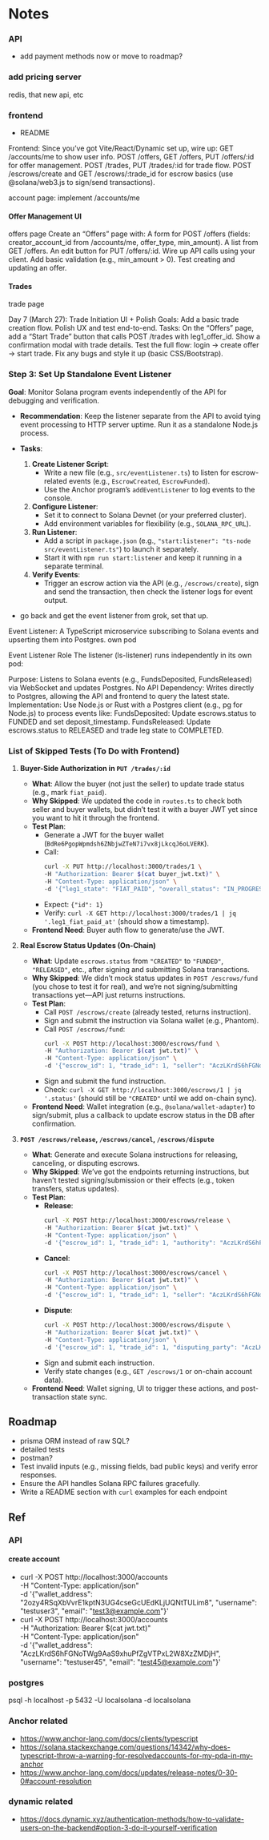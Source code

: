 # Notes

### API
- add payment methods now or move to roadmap?

### add pricing server

redis, that new api, etc

### frontend

- README

Frontend: Since you’ve got Vite/React/Dynamic set up, wire up:
GET /accounts/me to show user info.
POST /offers, GET /offers, PUT /offers/:id for offer management.
POST /trades, PUT /trades/:id for trade flow.
POST /escrows/create and GET /escrows/:trade_id for escrow basics (use @solana/web3.js to sign/send transactions).

account page: implement /accounts/me

#### Offer Management UI
offers page
Create an “Offers” page with:
A form for POST /offers (fields: creator_account_id from /accounts/me, offer_type, min_amount).
A list from GET /offers.
An edit button for PUT /offers/:id.
Wire up API calls using your client.
Add basic validation (e.g., min_amount > 0).
Test creating and updating an offer.


#### Trades
trade page

Day 7 (March 27): Trade Initiation UI + Polish
Goals:
Add a basic trade creation flow.
Polish UX and test end-to-end.
Tasks:
On the “Offers” page, add a “Start Trade” button that calls POST /trades with leg1_offer_id.
Show a confirmation modal with trade details.
Test the full flow: login → create offer → start trade.
Fix any bugs and style it up (basic CSS/Bootstrap).


### Step 3: Set Up Standalone Event Listener
**Goal**: Monitor Solana program events independently of the API for debugging and verification.
- **Recommendation**: Keep the listener separate from the API to avoid tying event processing to HTTP server uptime. Run it as a standalone Node.js process.
- **Tasks**:
  1. **Create Listener Script**:
     - Write a new file (e.g., `src/eventListener.ts`) to listen for escrow-related events (e.g., `EscrowCreated`, `EscrowFunded`).
     - Use the Anchor program’s `addEventListener` to log events to the console.
  2. **Configure Listener**:
     - Set it to connect to Solana Devnet (or your preferred cluster).
     - Add environment variables for flexibility (e.g., `SOLANA_RPC_URL`).
  3. **Run Listener**:
     - Add a script in `package.json` (e.g., `"start:listener": "ts-node src/eventListener.ts"`) to launch it separately.
     - Start it with `npm run start:listener` and keep it running in a separate terminal.
  4. **Verify Events**:
     - Trigger an escrow action via the API (e.g., `/escrows/create`), sign and send the transaction, then check the listener logs for event output.


- go back and get the event listener from grok, set that up.



Event Listener: A TypeScript microservice subscribing to Solana events and upserting them into Postgres. own pod

Event Listener Role
The listener (ls-listener) runs independently in its own pod:

Purpose: Listens to Solana events (e.g., FundsDeposited, FundsReleased) via WebSocket and updates Postgres.
No API Dependency: Writes directly to Postgres, allowing the API and frontend to query the latest state.
Implementation: Use Node.js or Rust with a Postgres client (e.g., pg for Node.js) to process events like:
FundsDeposited: Update escrows.status to FUNDED and set deposit_timestamp.
FundsReleased: Update escrows.status to RELEASED and trade leg state to COMPLETED.

### List of Skipped Tests (To Do with Frontend)

1. **Buyer-Side Authorization in `PUT /trades/:id`**
   - **What**: Allow the buyer (not just the seller) to update trade status (e.g., mark `fiat_paid`).
   - **Why Skipped**: We updated the code in `routes.ts` to check both seller and buyer wallets, but didn’t test it with a buyer JWT yet since you want to hit it through the frontend.
   - **Test Plan**:
     - Generate a JWT for the buyer wallet (`BdRe6PgopWpmdsh6ZNbjwZTeN7i7vx8jLkcqJ6oLVERK`).
     - Call:
       ```bash
       curl -X PUT http://localhost:3000/trades/1 \
       -H "Authorization: Bearer $(cat buyer_jwt.txt)" \
       -H "Content-Type: application/json" \
       -d '{"leg1_state": "FIAT_PAID", "overall_status": "IN_PROGRESS", "fiat_paid": true}' | jq '.'
       ```
     - Expect: `{"id": 1}`
     - Verify: `curl -X GET http://localhost:3000/trades/1 | jq '.leg1_fiat_paid_at'` (should show a timestamp).
   - **Frontend Need**: Buyer auth flow to generate/use the JWT.

2. **Real Escrow Status Updates (On-Chain)**
   - **What**: Update `escrows.status` from `"CREATED"` to `"FUNDED"`, `"RELEASED"`, etc., after signing and submitting Solana transactions.
   - **Why Skipped**: We didn’t mock status updates in `POST /escrows/fund` (you chose to test it for real), and we’re not signing/submitting transactions yet—API just returns instructions.
   - **Test Plan**:
     - Call `POST /escrows/create` (already tested, returns instruction).
     - Sign and submit the instruction via Solana wallet (e.g., Phantom).
     - Call `POST /escrows/fund`:
       ```bash
       curl -X POST http://localhost:3000/escrows/fund \
       -H "Authorization: Bearer $(cat jwt.txt)" \
       -H "Content-Type: application/json" \
       -d '{"escrow_id": 1, "trade_id": 1, "seller": "AczLKrdS6hFGNoTWg9AaS9xhuPfZgVTPxL2W8XzZMDjH", "seller_token_account": "ZapTC6N5ohW1NKYH2w9F5LEjg9kaA3Yxe6wWpEREEic", "token_mint": "4zMMC9srt5Ri5X14GAgXhaHii3GnPAEERYPJgZJDncDU", "amount": 100}'
       ```
     - Sign and submit the fund instruction.
     - Check: `curl -X GET http://localhost:3000/escrows/1 | jq '.status'` (should still be `"CREATED"` until we add on-chain sync).
   - **Frontend Need**: Wallet integration (e.g., `@solana/wallet-adapter`) to sign/submit, plus a callback to update escrow status in the DB after confirmation.

3. **`POST /escrows/release`, `/escrows/cancel`, `/escrows/dispute`**
   - **What**: Generate and execute Solana instructions for releasing, canceling, or disputing escrows.
   - **Why Skipped**: We’ve got the endpoints returning instructions, but haven’t tested signing/submission or their effects (e.g., token transfers, status updates).
   - **Test Plan**:
     - **Release**:
       ```bash
       curl -X POST http://localhost:3000/escrows/release \
       -H "Authorization: Bearer $(cat jwt.txt)" \
       -H "Content-Type: application/json" \
       -d '{"escrow_id": 1, "trade_id": 1, "authority": "AczLKrdS6hFGNoTWg9AaS9xhuPfZgVTPxL2W8XzZMDjH", "buyer_token_account": "some_buyer_account", "arbitrator_token_account": "some_arbitrator_account"}'
       ```
     - **Cancel**:
       ```bash
       curl -X POST http://localhost:3000/escrows/cancel \
       -H "Authorization: Bearer $(cat jwt.txt)" \
       -H "Content-Type: application/json" \
       -d '{"escrow_id": 1, "trade_id": 1, "seller": "AczLKrdS6hFGNoTWg9AaS9xhuPfZgVTPxL2W8XzZMDjH", "authority": "AczLKrdS6hFGNoTWg9AaS9xhuPfZgVTPxL2W8XzZMDjH", "seller_token_account": "ZapTC6N5ohW1NKYH2w9F5LEjg9kaA3Yxe6wWpEREEic"}'
       ```
     - **Dispute**:
       ```bash
       curl -X POST http://localhost:3000/escrows/dispute \
       -H "Authorization: Bearer $(cat jwt.txt)" \
       -H "Content-Type: application/json" \
       -d '{"escrow_id": 1, "trade_id": 1, "disputing_party": "AczLKrdS6hFGNoTWg9AaS9xhuPfZgVTPxL2W8XzZMDjH", "disputing_party_token_account": "ZapTC6N5ohW1NKYH2w9F5LEjg9kaA3Yxe6wWpEREEic", "evidence_hash": "some_hash"}'
       ```
     - Sign and submit each instruction.
     - Verify state changes (e.g., `GET /escrows/1` or on-chain account data).
   - **Frontend Need**: Wallet signing, UI to trigger these actions, and post-transaction state sync.


## Roadmap
- prisma ORM instead of raw SQL?
- detailed tests
- postman?
- Test invalid inputs (e.g., missing fields, bad public keys) and verify error responses.
- Ensure the API handles Solana RPC failures gracefully.
- Write a README section with `curl` examples for each endpoint
## Ref
### API
#### create account
- curl -X POST http://localhost:3000/accounts \
-H "Content-Type: application/json" \
-d '{"wallet_address": "2ozy4RSqXbVvrE1kptN3UG4cseGcUEdKLjUQNtTULim8", "username": "testuser3", "email": "test3@example.com"}'
- curl -X POST http://localhost:3000/accounts \
-H "Authorization: Bearer $(cat jwt.txt)" \
-H "Content-Type: application/json" \
-d '{"wallet_address": "AczLKrdS6hFGNoTWg9AaS9xhuPfZgVTPxL2W8XzZMDjH", "username": "testuser45", "email": "test45@example.com"}'
### postgres
psql -h localhost -p 5432 -U localsolana -d localsolana
### Anchor related
- https://www.anchor-lang.com/docs/clients/typescript
- https://solana.stackexchange.com/questions/14342/why-does-typescript-throw-a-warning-for-resolvedaccounts-for-my-pda-in-my-anchor
- https://www.anchor-lang.com/docs/updates/release-notes/0-30-0#account-resolution
### dynamic related
- https://docs.dynamic.xyz/authentication-methods/how-to-validate-users-on-the-backend#option-3-do-it-yourself-verification

